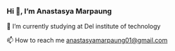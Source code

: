 ### Hi 👋, I’m Anastasya Marpaung

🌱 I’m currently studying at Del institute of technology

📫 How to reach me anastasyamarpaung01@gmail.com

<!---
anastasyamarpaung/anastasyamarpaung is a ✨ special ✨ repository because its `README.md` (this file) appears on your GitHub profile.
You can click the Preview link to take a look at your changes.
--->

